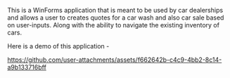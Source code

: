 This is a WinForms application that is meant to be used by car dealerships and allows a user to creates quotes for a car wash and also car sale based on user-inputs. Along with the ability to navigate the existing inventory of cars.

Here is a demo of this application -


https://github.com/user-attachments/assets/f662642b-c4c9-4bb2-8c14-a9b133716bff

